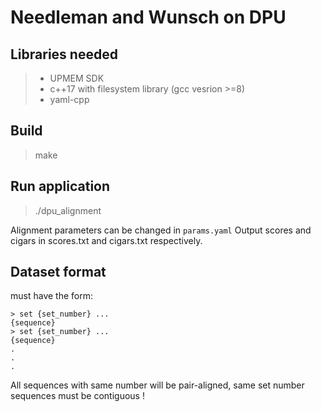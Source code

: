 # Needleman and Wunsch on DPU

## Libraries needed

> - UPMEM SDK
> - c++17 with filesystem library (gcc vesrion >=8)
> - yaml-cpp

## Build

> make

## Run application

> ./dpu_alignment

Alignment parameters can be changed in `params.yaml`
Output scores and cigars in scores.txt and cigars.txt respectively.


## Dataset format

must have the form:

```
> set {set_number} ...
{sequence}
> set {set_number} ...
{sequence}
.
.
.
```

All sequences with same number will be pair-aligned, same set number sequences must be contiguous !
